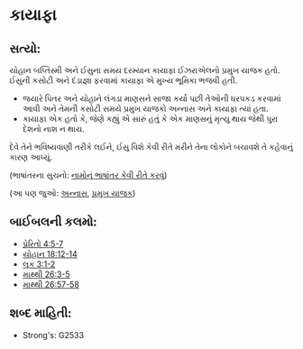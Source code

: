 # કાયાફા

## સત્યો: 

યોહાન બપ્તિસ્મી અને ઈસુના સમય દરમ્યાન કાયાફા ઈઝરાએલનો પ્રમુખ યાજક હતો.
ઈસુની કસોટી અને દંડાજ્ઞા ફરવામાં કાયાફા એ મુખ્ય ભૂમિકા ભજવી હતી.

* જયારે પિતર અને યોહાને લંગડા માણસને સાજા કર્યા પછી તેઓની ધરપકડ કરવામાં આવી અને તેમની કસોટી સમયે પ્રમુખ યાજકો અન્નાસ અને કાયાફા ત્યાં હતા.
* કાયાફા એક હતો કે, જેણે કહ્યું એ સારું હતું કે એક માણસનું મૃત્યુ થાય જેથી પુરા દેશનો નાશ ન થાય.

દેવે તેને ભવિષ્યવાણી તરીકે લઈને, ઈસુ વિશે કેવી રીતે મરીને તેના લોકોને બચાવશે તે કહેવાનું કારણ આપ્યું.

(ભાષાંતરના સુચનો: [નામોનું ભાષાંતર કેવી રીતે કરવું](rc://gu/ta/man/translate/translate-names))

(આ પણ જુઓ: [અન્નાસ](../names/annas.md), [પ્રમુખ યાજક](../kt/highpriest.md))

## બાઈબલની કલમો: 

* [પ્રેરિતો 4:5-7](rc://gu/tn/help/act/04/05)
* [યોહાન 18:12-14](rc://gu/tn/help/jhn/18/12)
* [લૂક 3:1-2](rc://gu/tn/help/luk/03/01)
* [માથ્થી 26:3-5](rc://gu/tn/help/mat/26/03)
* [માથ્થી 26:57-58](rc://gu/tn/help/mat/26/57)

## શબ્દ માહિતી: 

* Strong's: G2533
